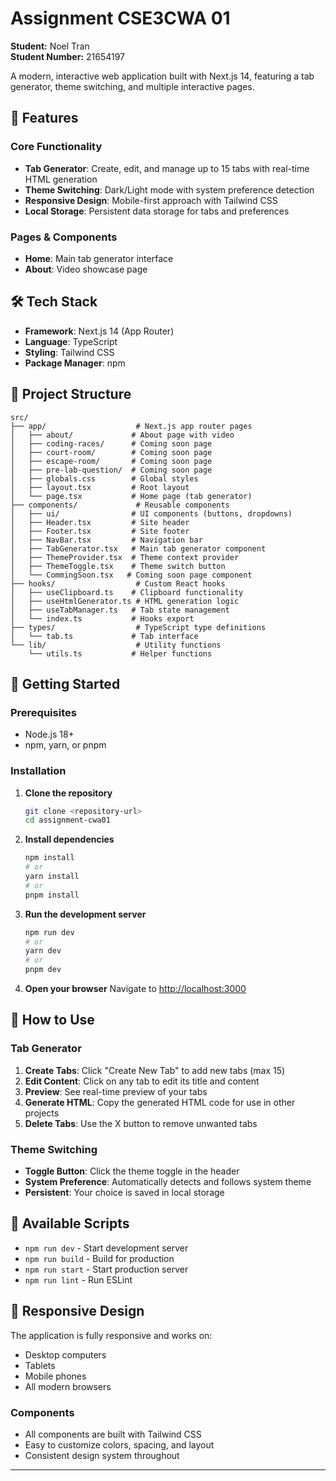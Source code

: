 # Assignment CSE3CWA 01

**Student:** Noel Tran  
**Student Number:** 21654197

A modern, interactive web application built with Next.js 14, featuring a tab generator, theme switching, and multiple interactive pages.

## 🚀 Features

### Core Functionality

- **Tab Generator**: Create, edit, and manage up to 15 tabs with real-time HTML generation
- **Theme Switching**: Dark/Light mode with system preference detection
- **Responsive Design**: Mobile-first approach with Tailwind CSS
- **Local Storage**: Persistent data storage for tabs and preferences

### Pages & Components

- **Home**: Main tab generator interface
- **About**: Video showcase page

## 🛠️ Tech Stack

- **Framework**: Next.js 14 (App Router)
- **Language**: TypeScript
- **Styling**: Tailwind CSS
- **Package Manager**: npm

## 📁 Project Structure

```
src/
├── app/                    # Next.js app router pages
│   ├── about/             # About page with video
│   ├── coding-races/      # Coming soon page
│   ├── court-room/        # Coming soon page
│   ├── escape-room/       # Coming soon page
│   ├── pre-lab-question/  # Coming soon page
│   ├── globals.css        # Global styles
│   ├── layout.tsx         # Root layout
│   └── page.tsx           # Home page (tab generator)
├── components/             # Reusable components
│   ├── ui/                # UI components (buttons, dropdowns)
│   ├── Header.tsx         # Site header
│   ├── Footer.tsx         # Site footer
│   ├── NavBar.tsx         # Navigation bar
│   ├── TabGenerator.tsx   # Main tab generator component
│   ├── ThemeProvider.tsx  # Theme context provider
│   ├── ThemeToggle.tsx    # Theme switch button
│   └── CommingSoon.tsx   # Coming soon page component
├── hooks/                  # Custom React hooks
│   ├── useClipboard.ts    # Clipboard functionality
│   ├── useHtmlGenerator.ts # HTML generation logic
│   ├── useTabManager.ts   # Tab state management
│   └── index.ts           # Hooks export
├── types/                  # TypeScript type definitions
│   └── tab.ts             # Tab interface
└── lib/                    # Utility functions
    └── utils.ts           # Helper functions
```

## 🚀 Getting Started

### Prerequisites

- Node.js 18+
- npm, yarn, or pnpm

### Installation

1. **Clone the repository**

   ```bash
   git clone <repository-url>
   cd assignment-cwa01
   ```

2. **Install dependencies**

   ```bash
   npm install
   # or
   yarn install
   # or
   pnpm install
   ```

3. **Run the development server**

   ```bash
   npm run dev
   # or
   yarn dev
   # or
   pnpm dev
   ```

4. **Open your browser**
   Navigate to [http://localhost:3000](http://localhost:3000)

## 🎯 How to Use

### Tab Generator

1. **Create Tabs**: Click "Create New Tab" to add new tabs (max 15)
2. **Edit Content**: Click on any tab to edit its title and content
3. **Preview**: See real-time preview of your tabs
4. **Generate HTML**: Copy the generated HTML code for use in other projects
5. **Delete Tabs**: Use the X button to remove unwanted tabs

### Theme Switching

- **Toggle Button**: Click the theme toggle in the header
- **System Preference**: Automatically detects and follows system theme
- **Persistent**: Your choice is saved in local storage

## 🔧 Available Scripts

- `npm run dev` - Start development server
- `npm run build` - Build for production
- `npm run start` - Start production server
- `npm run lint` - Run ESLint

## 📱 Responsive Design

The application is fully responsive and works on:

- Desktop computers
- Tablets
- Mobile phones
- All modern browsers

### Components

- All components are built with Tailwind CSS
- Easy to customize colors, spacing, and layout
- Consistent design system throughout

---
